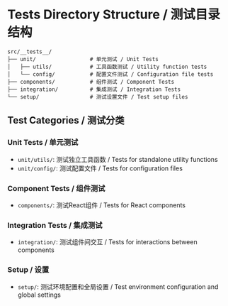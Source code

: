 # Tests Directory Structure / 测试目录结构

```
src/__tests__/
├── unit/                 # 单元测试 / Unit Tests
│   ├── utils/            # 工具函数测试 / Utility function tests
│   └── config/           # 配置文件测试 / Configuration file tests
├── components/           # 组件测试 / Component Tests
├── integration/          # 集成测试 / Integration Tests
└── setup/                # 测试设置文件 / Test setup files
```

## Test Categories / 测试分类

### Unit Tests / 单元测试
- `unit/utils/`: 测试独立工具函数 / Tests for standalone utility functions
- `unit/config/`: 测试配置文件 / Tests for configuration files

### Component Tests / 组件测试
- `components/`: 测试React组件 / Tests for React components

### Integration Tests / 集成测试
- `integration/`: 测试组件间交互 / Tests for interactions between components

### Setup / 设置
- `setup/`: 测试环境配置和全局设置 / Test environment configuration and global settings 